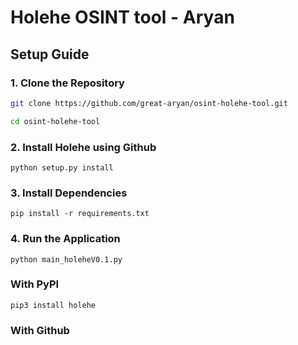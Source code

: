 # **Holehe OSINT tool - Aryan**

## Setup Guide

### 1. Clone the Repository
```bash
git clone https://github.com/great-aryan/osint-holehe-tool.git

cd osint-holehe-tool
```

### 2. Install Holehe using Github
`python setup.py install`


### 3. Install Dependencies
`pip install -r requirements.txt`

### 4. Run the Application
`python main_holeheV0.1.py`

### With PyPI

```pip3 install holehe```

### With Github

